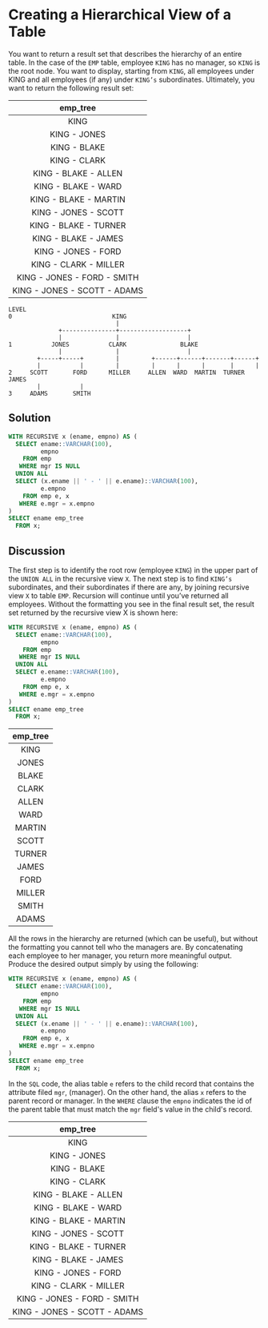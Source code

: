 # Creating a Hierarchical View of a Table

You want to return a result set that describes the hierarchy of an entire table. In the case of the `EMP` table, employee `KING` has no manager, so `KING` is the root node. You want to display, starting from `KING`, all employees under KING and all employees (if any) under `KING’s` subordinates. Ultimately, you want to return the following result set:

|emp_tree|
|:----------------------------:|
|KING|
|KING - JONES|
|KING - BLAKE|
|KING - CLARK|
|KING - BLAKE - ALLEN|
|KING - BLAKE - WARD|
|KING - BLAKE - MARTIN|
|KING - JONES - SCOTT|
|KING - BLAKE - TURNER|
|KING - BLAKE - JAMES|
|KING - JONES - FORD|
|KING - CLARK - MILLER|
|KING - JONES - FORD - SMITH|
|KING - JONES - SCOTT - ADAMS|


```console
LEVEL
0                            KING
                              |
              +---------------+-------------------+
              |               |                   |
1           JONES           CLARK               BLAKE
              |               |                   |
        +-----+-----+         |         +------+------+-------+------+
        |           |         |         |      |      |       |      |
2     SCOTT       FORD      MILLER     ALLEN  WARD  MARTIN  TURNER  JAMES
        |           |
3     ADAMS       SMITH
```



## Solution

```SQL
WITH RECURSIVE x (ename, empno) AS (
  SELECT ename::VARCHAR(100),
         empno
    FROM emp
   WHERE mgr IS NULL
  UNION ALL
  SELECT (x.ename || ' - ' || e.ename)::VARCHAR(100),
         e.empno
    FROM emp e, x
   WHERE e.mgr = x.empno
)
SELECT ename emp_tree
  FROM x;
```


## Discussion

The first step is to identify the root row (employee `KING`) in the upper part of the `UNION ALL` in the recursive view `X`. The next step is to find `KING’s` subordinates, and their subordinates if there are any, by joining recursive view `X` to table `EMP`. Recursion will continue until you’ve returned all employees. Without the formatting you see in the final result set, the result set returned by the recursive view X is shown here:

```SQL
WITH RECURSIVE x (ename, empno) AS (
  SELECT ename::VARCHAR(100),
         empno
    FROM emp
   WHERE mgr IS NULL
  UNION ALL
  SELECT e.ename::VARCHAR(100),
         e.empno
    FROM emp e, x
   WHERE e.mgr = x.empno
)
SELECT ename emp_tree
  FROM x;
```

|emp_tree|
|:------:|
|KING|
|JONES|
|BLAKE|
|CLARK|
|ALLEN|
|WARD|
|MARTIN|
|SCOTT|
|TURNER|
|JAMES|
|FORD|
|MILLER|
|SMITH|
|ADAMS|

All the rows in the hierarchy are returned (which can be useful), but without the formatting you cannot tell who the managers are. By concatenating each employee to her manager, you return more meaningful output. Produce the desired output simply by using the following:

```SQL
WITH RECURSIVE x (ename, empno) AS (
  SELECT ename::VARCHAR(100),
         empno
    FROM emp
   WHERE mgr IS NULL
  UNION ALL
  SELECT (x.ename || ' - ' || e.ename)::VARCHAR(100),
         e.empno
    FROM emp e, x
   WHERE e.mgr = x.empno
)
SELECT ename emp_tree
  FROM x;
```

In the `SQL` code, the alias table `e` refers to the child record that contains the attribute filed `mgr`, (manager). On the other hand, the alias `x` refers to the parent record or manager. In the `WHERE` clause the `empno` indicates the id of the parent table that must match the `mgr` field's value in the child's record.

|emp_tree|
|:----------------------------:|
|KING|
|KING - JONES|
|KING - BLAKE|
|KING - CLARK|
|KING - BLAKE - ALLEN|
|KING - BLAKE - WARD|
|KING - BLAKE - MARTIN|
|KING - JONES - SCOTT|
|KING - BLAKE - TURNER|
|KING - BLAKE - JAMES|
|KING - JONES - FORD|
|KING - CLARK - MILLER|
|KING - JONES - FORD - SMITH|
|KING - JONES - SCOTT - ADAMS|
